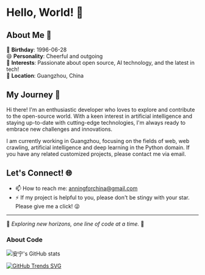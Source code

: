 # Hello, World! 👋

## About Me 🌟

🎉 **Birthday**: 1996-06-28  
😄 **Personality**: Cheerful and outgoing  
💖 **Interests**: Passionate about open source, AI technology, and the latest in tech!  
📍 **Location**: Guangzhou, China

## My Journey 🚀

Hi there! I'm an enthusiastic developer who loves to explore and contribute to the open-source world. With a keen interest in artificial intelligence and staying up-to-date with cutting-edge technologies, I'm always ready to embrace new challenges and innovations.

I am currently working in Guangzhou, focusing on the fields of web, web crawling, artificial intelligence and deep learning in the Python domain. If you have any related customized projects, please contact me via email.

## Let's Connect! 🌐

- 📫 How to reach me: anningforchina@gmail.com
- ⚡ If my project is helpful to you, please don't be stingy with your star. Please give me a click! 😜

---

🌱 *Exploring new horizons, one line of code at a time.* 🌱

### About Code
![安宁's GitHub stats](https://github-readme-stats.vercel.app/api?username=Anning01&show_icons=true&theme=tokyonight) 

[![GitHub Trends SVG](https://api.githubtrends.io/user/svg/Anning01/langs)](https://githubtrends.io) 
